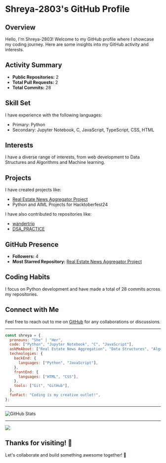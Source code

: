 # Shreya-2803's GitHub Profile

## Overview

Hello, I'm Shreya-2803! Welcome to my GitHub profile where I showcase my coding journey. Here are some insights into my GitHub activity and interests.

## Activity Summary

- **Public Repositories:** 2
- **Total Pull Requests:** 2
- **Total Commits:** 28

## Skill Set

I have experience with the following languages:
- Primary: Python
- Secondary: Jupyter Notebook, C, JavaScript, TypeScript, CSS, HTML

## Interests

I have a diverse range of interests, from web development to Data Structures and Algorithms and Machine learning.

## Projects

I have created projects like:
- [Real Estate News Aggregator Project](https://github.com/Shreya-2803/Real_Estate_News_Aggregator_Project)
- Python and AIML Projects for Hacktoberfest24

I have also contributed to repositories like:
- [wandertrip](https://github.com/AmitavaDatta2004/wandertrip)
- [DSA_PRACTICE](https://github.com/PRANAY130/DSA_PRACTICE)

## GitHub Presence

- **Followers:** 4
- **Most Starred Repository:** [Real Estate News Aggregator Project](https://github.com/Shreya-2803/Real_Estate_News_Aggregator_Project)

## Coding Habits

I focus on Python development and have made a total of 28 commits across my repositories.

## Connect with Me

Feel free to reach out to me on [GitHub](https://github.com/Shreya-2803) for any collaborations or discussions.

---

```javascript
const shreya = {
  pronouns: "She" | "Her",
  code: ["Python", "Jupyter Notebook", "C", "JavaScript"],
  askMeAbout: ["Real Estate News Aggregation", "Data Structures", "Algorithms"],
  technologies: {
    backEnd: {
      languages: ["Python", "JavaScript"],
    },
    frontEnd: {
      languages: ["HTML", "CSS"],
    },
    tools: ["Git", "GitHub"],
  },
  funFact: "Coding is my creative outlet!",
};
```

---

![GitHub Stats](https://github-readme-stats.vercel.app/api?username=Shreya-2803)

---
![](https://leetcard.jacoblin.cool/Shreya_Paladhi?cache=0)

## Thanks for visiting! 🚀

Let's collaborate and build something awesome together! 🤝
